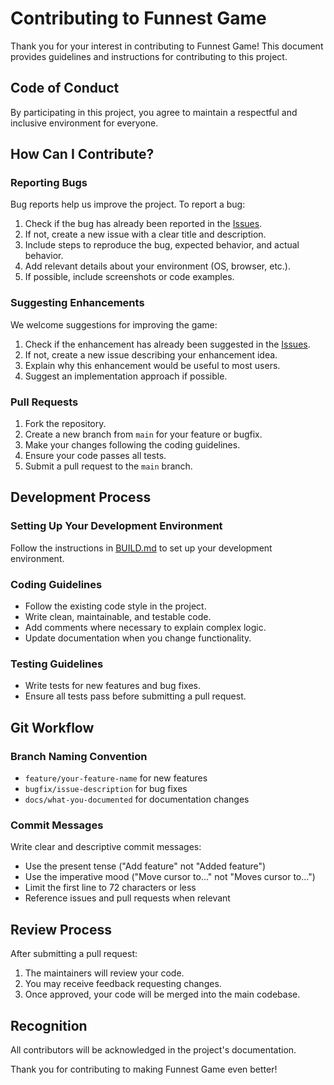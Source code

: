 # Contributing to Funnest Game

Thank you for your interest in contributing to Funnest Game! This document provides guidelines and instructions for contributing to this project.

## Code of Conduct

By participating in this project, you agree to maintain a respectful and inclusive environment for everyone.

## How Can I Contribute?

### Reporting Bugs

Bug reports help us improve the project. To report a bug:

1. Check if the bug has already been reported in the [Issues](https://github.com/nicsaiart1/funnest-game/issues).
2. If not, create a new issue with a clear title and description.
3. Include steps to reproduce the bug, expected behavior, and actual behavior.
4. Add relevant details about your environment (OS, browser, etc.).
5. If possible, include screenshots or code examples.

### Suggesting Enhancements

We welcome suggestions for improving the game:

1. Check if the enhancement has already been suggested in the [Issues](https://github.com/nicsaiart1/funnest-game/issues).
2. If not, create a new issue describing your enhancement idea.
3. Explain why this enhancement would be useful to most users.
4. Suggest an implementation approach if possible.

### Pull Requests

1. Fork the repository.
2. Create a new branch from `main` for your feature or bugfix.
3. Make your changes following the coding guidelines.
4. Ensure your code passes all tests.
5. Submit a pull request to the `main` branch.

## Development Process

### Setting Up Your Development Environment

Follow the instructions in [BUILD.md](BUILD.md) to set up your development environment.

### Coding Guidelines

- Follow the existing code style in the project.
- Write clean, maintainable, and testable code.
- Add comments where necessary to explain complex logic.
- Update documentation when you change functionality.

### Testing Guidelines

- Write tests for new features and bug fixes.
- Ensure all tests pass before submitting a pull request.

## Git Workflow

### Branch Naming Convention

- `feature/your-feature-name` for new features
- `bugfix/issue-description` for bug fixes
- `docs/what-you-documented` for documentation changes

### Commit Messages

Write clear and descriptive commit messages:

- Use the present tense ("Add feature" not "Added feature")
- Use the imperative mood ("Move cursor to..." not "Moves cursor to...")
- Limit the first line to 72 characters or less
- Reference issues and pull requests when relevant

## Review Process

After submitting a pull request:

1. The maintainers will review your code.
2. You may receive feedback requesting changes.
3. Once approved, your code will be merged into the main codebase.

## Recognition

All contributors will be acknowledged in the project's documentation.

Thank you for contributing to making Funnest Game even better!